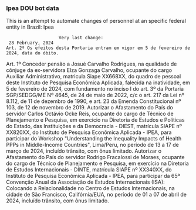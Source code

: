  ### Ipea DOU bot data
 This is an attempt to automate changes of personnel at an specific federal entity in Brazil: Ipea
 
                        Very last change: 
 	 28 February, 2024
	Art. 2º Os efeitos desta Portaria entram em vigor em 5 de fevereiro de 2024, data do óbito.
Art. 1º Conceder pensão a Josué Carvalho Rodrigues, na qualidade de cônjuge da ex-servidora Elza Gonzaga Carvalho, ocupante do cargo Auxiliar Administrativo, matricula Siape XX668XX, do quadro de pessoal deste Instituto de Pesquisa Econômica Aplicada, falecida na inatividade, em 5 de fevereiro de 2024, com fundamento no inciso I do art. 3º da Portaria SGP/SEDGG/ME Nº 4645, de 24 de maio de 2022, c/c o art. 217 da Lei nº 8.112, de 11 de dezembro de 1990, e art. 23 da Emenda Constitucional nº 103, de 12 de novembro de 2019.
Autorizar o Afastamento do País do servidor Carlos Octávio Ocke Reis, ocupante do cargo de Técnico de Planejamento e Pesquisa, em exercício na Diretoria de Estudos e Políticas do Estado, das Instituições e da Democracia - DIEST, matrícula SIAPE nº XX820XX, do Instituto de Pesquisa Econômica Aplicada - IPEA, para participar do Workshop "Understanding the Inequality Impacts of Health PPPs in Middle-Income Countries", Lima/Peru, no período de 13 a 17 de março de 2024, incluído trânsito, com ônus limitado.
Autorizar o Afastamento do País do servidor Rodrigo Fracalossi de Moraes, ocupante do cargo de Técnico de Planejamento e Pesquisa, em exercício na Diretoria de Estudos Internacionais - DINTE, matrícula SIAPE nº XX340XX, do Instituto de Pesquisa Econômica Aplicada - IPEA, para participar da 65ª Convenção Anual da Associação de Estudos Internacionais (ISA): Colocando a Relacionalidade no Centro de Estudos Internacionais, na cidade de São Francisco, Califórnia/EUA, no período de 01 a 07 de abril de 2024, incluído trânsito, com ônus limitado.
